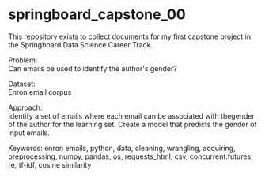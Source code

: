 # springboard_capstone_00
This repository exists to collect documents for my first capstone project in the Springboard Data Science Career Track. 

Problem:    
Can emails be used to identify the author's gender?

Dataset:    
Enron email corpus

Approach:    
Identify a set of emails where each email can be associated with the ​gender of the author for the learning set. Create a model that predicts the gender of input emails. 

Keywords: enron emails, python, data, cleaning, wrangling, acquiring, preprocessing, numpy, pandas, os, requests_html, csv, concurrent.futures, re, tf-idf, cosine similarity
